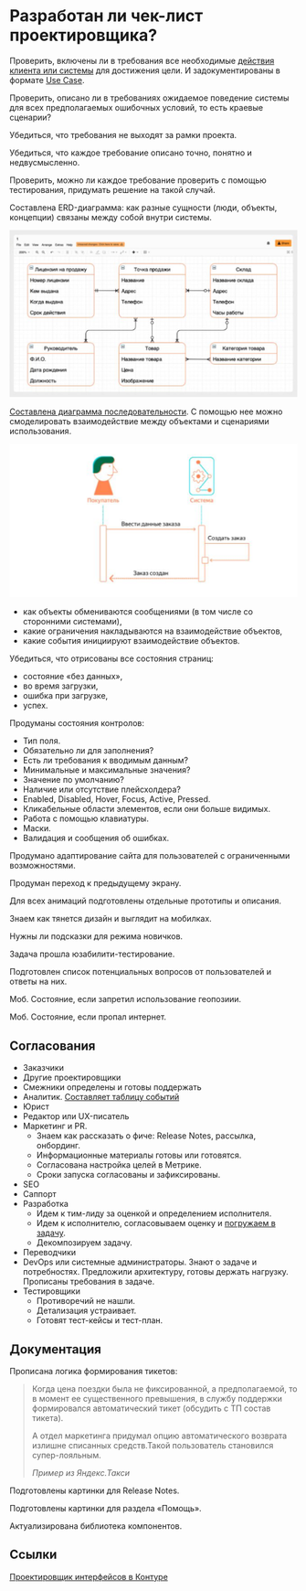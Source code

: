 # Разработан ли чек-лист проектировщика?

Проверить, включены ли в требования все необходимые [действия клиента или системы](https://bureau.ru/soviet/20200211/) для достижения цели. И задокументированы в формате [Use Case](/po/researches/scriptAudit.md).

Проверить, описано ли в требованиях ожидаемое поведение системы для всех предполагаемых ошибочных условий, то есть краевые сценарии?

Убедиться, что требования не выходят за рамки проекта.

Убедиться, что каждое требование описано точно, понятно и недвусмысленно.

Проверить, можно ли каждое требование проверить с помощью тестирования, придумать решение на такой случай.

Составлена ERD-диаграмма: как разные сущности (люди, объекты, концепции) связаны между собой внутри системы.

![](attachments/erd.png)

[Составлена диаграмма последовательности](https://creately.com/blog/ru/%D0%B4%D0%B8%D0%B0%D0%B3%D1%80%D0%B0%D0%BC%D0%BC%D0%B0/%D1%83%D1%87%D0%B5%D0%B1%D0%BD%D0%BE%D0%B5-%D0%BF%D0%BE%D1%81%D0%BE%D0%B1%D0%B8%D0%B5-%D0%BF%D0%BE-%D0%BF%D0%BE%D1%81%D0%BB%D0%B5%D0%B4%D0%BE%D0%B2%D0%B0%D1%82%D0%B5%D0%BB%D1%8C%D0%BD%D0%BE%D0%B9/). С помощью нее можно смоделировать взаимодействие между объектами и сценариями использования.

![](attachments/sequence-diagram.png)

- как объекты обмениваются сообщениями (в том числе со сторонними системами),
- какие ограничения накладываются на взаимодействие объектов,
- какие события инициируют взаимодействие объектов.

Убедиться, что отрисованы все состояния страниц:
- состояние «без данных»,
- во время загрузки,
- ошибка при загрузке,
- успех.

Продуманы состояния контролов:
- Тип поля.
- Обязательно ли для заполнения?
- Есть ли требования к вводимым данным?
- Минимальные и максимальные значения?
- Значение по умолчанию?
- Наличие или отсутствие плейсхолдера?
- Enabled, Disabled, Hover, Focus, Active, Pressed.
- Кликабельные области элементов, если они больше видимых.
- Работа с помощью клавиатуры.
- Маски.
- Валидация и сообщения об ошибках.

Продумано адаптирование сайта для пользователей с ограниченными возможностями.

Продуман переход к предыдущему экрану.

Для всех анимаций подготовлены отдельные прототипы и описания.

Знаем как тянется дизайн и выглядит на мобилках.

Нужны ли подсказки для режима новичков.

Задача прошла юзабилити-тестирование.

Подготовлен список потенциальных вопросов от пользователей и ответы на них.

Моб. Состояние, если запретил использование геопозиии.

Моб. Состояние, если пропал интернет.

## Согласования

- Заказчики
- Другие проектировщики
- Смежники определены и готовы поддержать
- Аналитик. [Составляет таблицу событий](../develop/logs.md)
- Юрист
- Редактор или UX-писатель
- Маркетинг и PR.
  - Знаем как рассказать о фиче: Release Notes, рассылка, онбординг.
  - Информационные материалы готовы или готовятся.
  - Согласована настройка целей в Метрике.
  - Сроки запуска согласованы и зафиксированы.
- SEO
- Саппорт
- Разработка
  - Идем к тим-лиду за оценкой и определением исполнителя.
  - Идем к исполнителю, согласовываем оценку и [погружаем в задачу](https://bureau.ru/soviet/20131125/).
  - Декомпозируем задачу.
- Переводчики
- DevOps или системные администраторы. Знают о задаче и потребностях. Предложили архитектуру, готовы держать нагрузку. Прописаны требования в задаче.
- Тестировщики
  - Противоречий не нашли.
  - Детализация устраивает.
  - Готовят тест-кейсы и тест-план.

## Документация

Прописана логика формирования тикетов:
>Когда цена поездки была не фиксированной, а предполагаемой, то в момент ее существенного превышения, в службу поддержки формировался автоматический тикет (обсудить с ТП состав тикета). 
>
>А отдел маркетинга придумал опцию автоматического возврата излишне списанных средств.Такой пользователь становился супер-лояльным.
>
>*Пример из Яндекс.Такси*

Подготовлены картинки для Release Notes.

Подготовлены картинки для раздела «Помощь».

Актуализирована библиотека компонентов.

## Ссылки

[Проектировщик интерфейсов в Контуре](https://guides.kontur.ru/principles/uidesigner/)